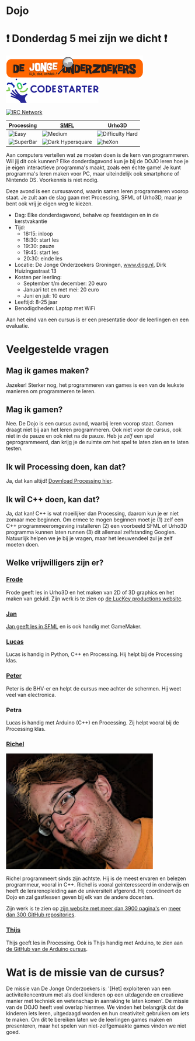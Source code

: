 # Dojo

# :heavy_exclamation_mark: Donderdag 5 mei zijn we dicht :heavy_exclamation_mark:

![DJOG logo](Djog.png) ![Codestarter logo](Codestarter.png)

[![IRC Network](https://img.shields.io/badge/irc-%23DojoGroningen-blue.svg "IRC Freenode")](https://webchat.freenode.net/?channels=DojoGroningen)

Processing | [SMFL](https://github.com/janderkkotlarski/Cplusplus-with-SFML-course) | Urho3D
--- | --- | ---
![Easy](https://raw.githubusercontent.com/richelbilderbeek/Dojo/master/Images/Easy.png) | ![Medium](https://raw.githubusercontent.com/richelbilderbeek/Dojo/master/Images/Medium.png) | ![Difficulty Hard](https://raw.githubusercontent.com/richelbilderbeek/Dojo/master/Images/Hard.png)
 ![SuperBar](https://raw.githubusercontent.com/richelbilderbeek/Dojo/master/Images/superBar.png)|![Dark Hypersquare](https://cloud.githubusercontent.com/assets/13890380/9529429/7f52a582-4cfa-11e5-9265-51b4eed9e597.png) | ![heXon](https://raw.githubusercontent.com/richelbilderbeek/Dojo/master/Images/heXon.png)

Aan computers vertellen wat ze moeten doen is de kern van programmeren. Wil jij dit ook kunnen? Elke donderdagavond kun je bij de DOJO leren hoe je je eigen interactieve programma's maakt, zoals een échte game! Je kunt programma's leren maken voor PC, maar uiteindelijk ook smartphone of Nintendo DS. Voorkennis is niet nodig.

Deze avond is een cursusavond, waarin samen leren programmeren voorop staat. 
Je zult aan de slag gaan met Processing, SFML of Urho3D, 
maar je bent ook vrij je eigen weg te kiezen.

 * Dag: Elke donderdagavond, behalve op feestdagen en in de kerstvakantie
 * Tijd: 
    * 18:15: inloop
    * 18:30: start les
    * 19:30: pauze
    * 19:45: start les
    * 20:30: einde les
 * Locatie: De Jonge Onderzoekers Groningen, www.djog.nl, Dirk Huizingastraat 13
 * Kosten per leerling:
   * September t/m december: 20 euro
   * Januari tot en met mei: 20 euro
   * Juni en juli: 10 euro
 * Leeftijd: 8-25 jaar
 * Benodigdheden: Laptop met WiFi

Aan het eind van een cursus is er een presentatie door de leerlingen en een evaluatie.

# Veelgestelde vragen

## Mag ik games maken?

Jazeker! Sterker nog, het programmeren van games is een van de leukste manieren om programmeren te leren.

## Mag ik gamen?

Nee. De Dojo is een cursus avond, waarbij leren voorop staat. Gamen draagt niet bij aan het leren programmeren.
Ook niet voor de cursus, ook niet in de pauze en ook niet na de pauze.
Heb je *zelf* een spel geprogrammeerd, dan krijg je de ruimte om het spel te laten zien en te laten testen.

## Ik wil Processing doen, kan dat?

Ja, dat kan altijd! [Download Processing hier](https://processing.org/download/).

## Ik wil C++ doen, kan dat?

Ja, dat kan! C++ is wat moeilijker dan Processing, daarom kun je er niet zomaar mee beginnen. Om ermee te mogen beginnen moet je (1) zelf een C++ programmeeromgeving installeren (2) een voorbeeld SFML of Urho3D programma kunnen laten runnen (3) dit allemaal zelfstanding Googlen. Natuurlijk helpen we je bij je vragen, maar het leeuwendeel zul je zelf moeten doen.

## Welke vrijwilligers zijn er?

### [Frode](https://github.com/Modanung)

Frode geeft les in Urho3D en het maken van 2D of 3D graphics en het maken van geluid. Zijn werk is te zien
op [de LucKey productions website](http://www.luckeyproductions.nl).

### [Jan](https://github.com/janderkkotlarski)

[Jan geeft les in SFML](https://github.com/janderkkotlarski/Cplusplus-with-SFML-course) en is ook handig
met GameMaker.

### [Lucas](https://github.com/LJK1991)

Lucas is handig in Python, C++ en Processing. Hij helpt bij de Processing klas.

### [Peter](https://github.com/dpstruwe)

Peter is de BHV-er en helpt de cursus mee achter de schermen. Hij weet veel van electronica.

### Petra

Lucas is handig met Arduino (C++) en Processing. Zij helpt vooral bij de Processing klas.

### [Richel](https://github.com/richelbilderbeek)

![Richel](Images/Richel.png)

Richel programmeert sinds zijn achtste. Hij is de meest ervaren en belezen programmeur, vooral in C++.
Richel is vooral geinteresseerd in onderwijs en heeft de lerarenopleiding aan de universiteit afgerond.
Hij coordineert de Dojo en zal gastlessen geven bij elk van de andere docenten. 

Zijn werk is te zien op [zijn website met meer dan 3900 pagina's](http://richelbilderbeek.nl) en [meer dan 300 GitHub repositories](https://github.com/richelbilderbeek?tab=repositories).

### [Thijs](https://github.com/thijsvb)

Thijs geeft les in Processing. Ook is Thijs handig met Arduino, te zien aan [de GitHub van de Arduino cursus](https://github.com/richelbilderbeek/ArduinoCourse).

# Wat is de missie van de cursus?

De missie van De Jonge Onderzoekers is: '[Het] exploiteren van een activiteitencentrum met als doel kinderen op een uitdagende en creatieve manier met techniek en wetenschap in aanraking te laten komen'. De missie van de DOJO heeft veel overlap hiermee. We vinden het belangrijk dat de kinderen iets leren, uitgedaagd worden en hun creativiteit gebruiken om iets te maken. Om dit te bereiken laten we de leerlingen games maken en presenteren, maar het spelen van niet-zelfgemaakte games vinden we niet goed.
